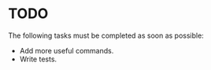 TODO
====

The following tasks must be completed as soon as possible:

   - Add more useful commands.
   - Write tests.
